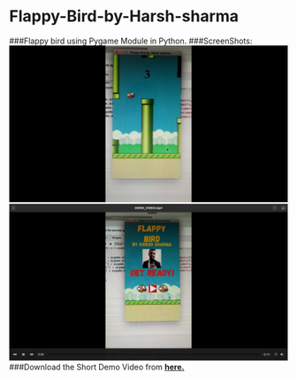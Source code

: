 # Flappy-Bird-by-Harsh-sharma
###Flappy bird using Pygame Module in Python.
###ScreenShots:
![Home Page](./ScreenShots/SS_1.png?raw=true)
![Game Play](./ScreenShots/SS_2.png?raw=true)
###Download the Short Demo Video from <a href="DEMO_VIDEO.mp4" download><b>here.</b></a> 